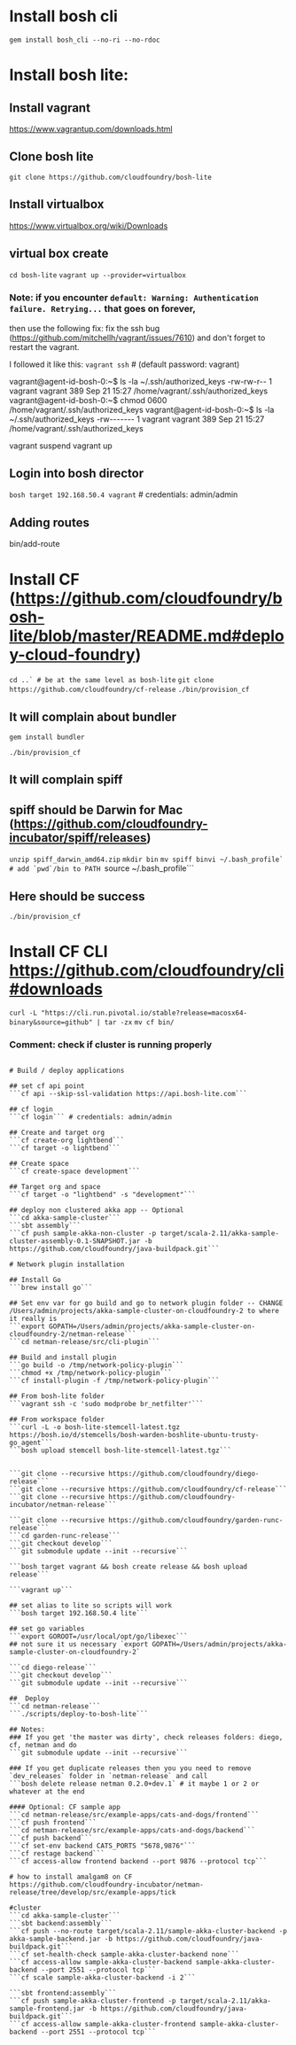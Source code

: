 # Install bosh cli
```gem install bosh_cli --no-ri --no-rdoc```

# Install bosh lite:

## Install vagrant
https://www.vagrantup.com/downloads.html

## Clone bosh lite
```git clone https://github.com/cloudfoundry/bosh-lite```

## Install virtualbox
https://www.virtualbox.org/wiki/Downloads

## virtual box create
```cd bosh-lite```
```vagrant up --provider=virtualbox```

### Note: if you encounter `default: Warning: Authentication failure. Retrying...` that goes on forever, 
then use the following fix: fix the ssh bug (https://github.com/mitchellh/vagrant/issues/7610) and don't forget to restart the vagrant.

I followed it like this: 
```vagrant ssh``` # (default password: vagrant)

vagrant@agent-id-bosh-0:~$ ls -la ~/.ssh/authorized_keys
-rw-rw-r-- 1 vagrant vagrant 389 Sep 21 15:27 /home/vagrant/.ssh/authorized_keys
vagrant@agent-id-bosh-0:~$ chmod 0600 /home/vagrant/.ssh/authorized_keys
vagrant@agent-id-bosh-0:~$ ls -la ~/.ssh/authorized_keys
-rw------- 1 vagrant vagrant 389 Sep 21 15:27 /home/vagrant/.ssh/authorized_keys

vagrant suspend
vagrant up

## Login into bosh director
```bosh target 192.168.50.4 vagrant``` # credentials: admin/admin

## Adding routes
bin/add-route

# Install CF (https://github.com/cloudfoundry/bosh-lite/blob/master/README.md#deploy-cloud-foundry)
```cd ..` # be at the same level as bosh-lite```
```git clone https://github.com/cloudfoundry/cf-release```
```./bin/provision_cf```

## It will complain about bundler
```gem install bundler```

```./bin/provision_cf```

## It will complain spiff
## spiff should be Darwin for Mac (https://github.com/cloudfoundry-incubator/spiff/releases)
```unzip spiff_darwin_amd64.zip```
```mkdir bin```
```mv spiff binvi ~/.bash_profile` # add `pwd`/bin to PATH
```source ~/.bash_profile```

## Here should be success
```./bin/provision_cf```

# Install CF CLI https://github.com/cloudfoundry/cli#downloads
```curl -L "https://cli.run.pivotal.io/stable?release=macosx64-binary&source=github" | tar -zx```
```mv cf bin/```


### Comment: check if cluster is running properly
```bosh cck cf-warden

# Build / deploy applications

## set cf api point
```cf api --skip-ssl-validation https://api.bosh-lite.com```

## cf login
```cf login``` # credentials: admin/admin

## Create and target org
```cf create-org lightbend```
```cf target -o lightbend```

## Create space
```cf create-space development```

## Target org and space
```cf target -o "lightbend" -s "development"```

## deploy non clustered akka app -- Optional
```cd akka-sample-cluster```
```sbt assembly```
```cf push sample-akka-non-cluster -p target/scala-2.11/akka-sample-cluster-assembly-0.1-SNAPSHOT.jar -b https://github.com/cloudfoundry/java-buildpack.git```

# Network plugin installation

## Install Go
```brew install go```

## Set env var for go build and go to network plugin folder -- CHANGE /Users/admin/projects/akka-sample-cluster-on-cloudfoundry-2 to where it really is
```export GOPATH=/Users/admin/projects/akka-sample-cluster-on-cloudfoundry-2/netman-release```
```cd netman-release/src/cli-plugin```

## Build and install plugin
```go build -o /tmp/network-policy-plugin```
```chmod +x /tmp/network-policy-plugin```
```cf install-plugin -f /tmp/network-policy-plugin```

## From bosh-lite folder
```vagrant ssh -c 'sudo modprobe br_netfilter'```

## From workspace folder
```curl -L -o bosh-lite-stemcell-latest.tgz https://bosh.io/d/stemcells/bosh-warden-boshlite-ubuntu-trusty-go_agent```
```bosh upload stemcell bosh-lite-stemcell-latest.tgz```


```git clone --recursive https://github.com/cloudfoundry/diego-release```
```git clone --recursive https://github.com/cloudfoundry/cf-release```
```git clone --recursive https://github.com/cloudfoundry-incubator/netman-release```

```git clone --recursive https://github.com/cloudfoundry/garden-runc-release```
```cd garden-runc-release```
```git checkout develop```
```git submodule update --init --recursive```

```bosh target vagrant && bosh create release && bosh upload release```

```vagrant up```

## set alias to lite so scripts will work
```bosh target 192.168.50.4 lite```

## set go variables
```export GOROOT=/usr/local/opt/go/libexec```
## not sure it us necessary `export GOPATH=/Users/admin/projects/akka-sample-cluster-on-cloudfoundry-2`

```cd diego-release```
```git checkout develop```
```git submodule update --init --recursive```

##  Deploy
```cd netman-release```
```./scripts/deploy-to-bosh-lite```

## Notes:
### If you get 'the master was dirty', check releases folders: diego, cf, netman and do
```git submodule update --init --recursive```

### If you get duplicate releases then you you need to remove `dev_releases` folder in `netman-release` and call 
```bosh delete release netman 0.2.0+dev.1` # it maybe 1 or 2 or whatever at the end

#### Optional: CF sample app
```cd netman-release/src/example-apps/cats-and-dogs/frontend```
```cf push frontend```
```cd netman-release/src/example-apps/cats-and-dogs/backend```
```cf push backend```
```cf set-env backend CATS_PORTS "5678,9876"```
```cf restage backend```
```cf access-allow frontend backend --port 9876 --protocol tcp``` 

# how to install amalgam8 on CF
https://github.com/cloudfoundry-incubator/netman-release/tree/develop/src/example-apps/tick

#cluster
```cd akka-sample-cluster```
```sbt backend:assembly```
```cf push --no-route target/scala-2.11/sample-akka-cluster-backend -p akka-sample-backend.jar -b https://github.com/cloudfoundry/java-buildpack.git```
```cf set-health-check sample-akka-cluster-backend none```
```cf access-allow sample-akka-cluster-backend sample-akka-cluster-backend --port 2551 --protocol tcp```
```cf scale sample-akka-cluster-backend -i 2```

```sbt frontend:assembly```
```cf push sample-akka-cluster-frontend -p target/scala-2.11/akka-sample-frontend.jar -b https://github.com/cloudfoundry/java-buildpack.git```
```cf access-allow sample-akka-cluster-frontend sample-akka-cluster-backend --port 2551 --protocol tcp```
